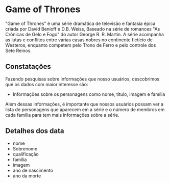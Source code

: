 # Game of Thrones

"Game of Thrones" é uma série dramática de televisão e
fantasia épica criada por David Benioff e D.B. Weiss,
Baseado na série de romances "As Crônicas de Gelo e Fogo"
do autor George R. R. Martin. A série acompanha as lutas e
conflitos entre várias casas nobres no continente fictício
de Westeros, enquanto competem pelo Trono de Ferro e pelo
controle dos Sete Reinos.

## Constatações

Fazendo pesquisas sobre
informações que nosso
usuários, descobrimos que os dados com maior
interesse são:

- Informações sobre os personagens como nome,
título, imagem e família

Além dessas informações, é importante que nossos usuários possam ver a lista de personagens que aparecem em
a série e o número de membros em cada família para
tem mais informações sobre a série.

## Detalhes dos data

- nome
- Sobrenome
- qualificação
- família
- imagem
- ano de nascimento
- ano da morte
